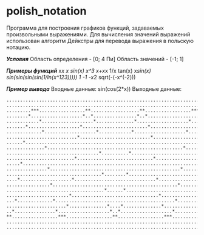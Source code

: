 # polish_notation

Программа для построения графиков функций, задаваемых произвольными выражениями. 
Для вычисления значений выражений использован алгоритм Дейкстры для перевода выражения в польскую нотацию.


***Условия***
Область определения - [0; 4 Пи]
Область значений - [-1; 1]


***Примеры функций*** 
x*x
x
sin(x)
x^3
x+x*x
1/x
tan(x)
x*sin(x)
sin(sin(sin(sin(1/ln(x^123)))))
1
-1
-x*2
sqrt(-(-x^(-2)))


***Пример вывода*** 
Входные данные: sin(cos(2*x))
Выходные данные:
```
................................................................................
................................................................................
.........***.................**..................**.................***.........
........*...................*..*................*..*...................*........
............*...................*..............*...................*............
.......*...................*........................*...................*.......
.............*...................*............*...................*.............
..........................*..........................*..........................
......*..................................................................*......
..............*..................................................*..............
..................................*..........*..................................
.........................*............................*.........................
.....*....................................................................*.....
...............*................................................*...............
...................................*........*...................................
....*...................*..............................*...................*....
................*..............................................*................
....................................*......*....................................
.......................*................................*.......................
...*.............*............................................*.............*...
......................*..............*....*..............*......................
..*...............*...................*..*...................*...............*..
**.................***.................**.................***.................**
................................................................................
................................................................................
```